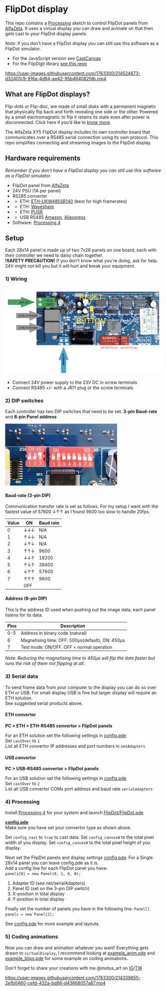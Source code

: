 # FlipDot display

This repo contains a [Processing](https://processing.org/) sketch to control FlipDot panels from [AlfaZeta](https://flipdots.com). It uses a virtual display you can draw and animate on that then gets cast to your FlipDot display panels.

*Note:* if you don't have a FlipDot display you can still use this software as a FlipDot simulator.

- For the JavaScript version see [CastCanvas](./CastCanvas/)
- For the FlipDigit library [see this repo](https://github.com/owenmcateer/FlipDigits)

https://user-images.githubusercontent.com/1763300/214524873-d32401c9-916a-4d84-ae42-95b464082fdb.mp4

## What are FlipDot displays?

Flip-dots or Flip-disc, are made of small disks with a permanent magnetic that physically flip back and forth revealing one side or the other. Powered by a small electromagnetic to flip it retains its state even after power is disconnected. Click here if you’d like to [know more](https://flipdots.com/en/electromagnetic-flip-disc-technology-how-it-works/).

The AlfaZeta XY5 FlipDot display includes its own controller board that communicates over a RS485 serial connection using its own protocol. This repo simplifies connecting and streaming images to the FlipDot display.


## Hardware requirements

*Remember if you don't have a FlipDot display you can still use this software as a FlipDot simulator.*

- FlipDot panel from [AlfaZeta](https://flipdots.com)
- 24V PSU (1A per panel)
- RS285 converter
- - ETH: [ETH-UKW485SR140](https://www.sklep.uk-system.pl/konwertery-eth-ukw485sr140-z-4-portami-szeregowymi-rs485-p-41.html) (best for high framerates)
- - ETH: [Waveshare](https://www.waveshare.com/product/iot-communication/wired-comm-converter/ethernet-to-rs232-rs485.htm)
- - ETH: [PUSR](https://www.pusr.com/products/serial-to-ethernet-converters.html)
- - USB RS485 [Amazon](https://www.amazon.com/DZS-Elec-Converter-Communication-Centralized/dp/B07CMY1DGK/), [Aliexpress](https://www.aliexpress.us/item/3256802833469866.html)
- Software: [Processing 4](https://processing.org/download)


## Setup

Each 28x14 panel is made up of two 7x28 panels on one board, each with their controller we need to daisy chain together.  
**!SAFETY PRECAUTION!** If you don't know what you're doing, ask for help. 24V might not kill you but it will hurt and break your equipment.

### 1) Wiring  

![FlipDot control board](./assets/FlipDot-controller.png)

- Connect 24V power supply to the 23V DC in screw terminals
- Connect RS485 +/- with a JR11 plug or the screw terminals

### 2) DIP switches

Each controller has two DIP switches that need to be set. **3-pin Baud-rate** and **8-pin Panel address**

![FlipDot DIP pins](docs/DIP-pins.png)

#### Baud-rate (3-pin DIP)

Communication transfer rate is set as follows. For my setup I went with the fastest value of 57600 ↓↑↑ as I found 9600 too slow to handle 20fps.

| Value | ON  | Baud rate|
|------|-----|--------|
|  0   | ↓↓↓ | N/A|
|  1   | ↑↓↓ | N/A|
|  2   | ↓↑↓ | N/A|
|  3   | ↑↑↓ | 9600|
|  4   | ↓↓↑ | 19200|
|  5   | ↑↓↑ | 38400|
|  6   | ↓↑↑ | 57600|
|  7   | ↑↑↑ | 9600|
|      | OFF ||

#### Address (8-pin DIP)

This is the address ID used when pushing out the image data, each panel listens for its data.

| Pins | Description|
|-----|--------------|
| 0-5 | Address in binary code (natural)|
|  6  | Magnetising time: OFF: 500μs(default), ON: 450μs|
|  7  | Test mode: ON/OFF. OFF = normal operation|

*Note: Reducing the magnetising time to 450μs will flip the dots faster but runs the risk of them not flipping at all.*

### 3) Serial data

To send frame data from your computer to the display you can do so over ETH or USB. For small display USB is fine but larger display will require an ETH solution.  
See suggested serial products above.

#### ETH convertor

**PC > ETH > ETH-RS485 convertor > FlipDot panels**

For an ETH solution set the following settings in [config.pde](./FlipDot/config.pde)  
Set `castOver` to `1`  
List all ETH convertor IP addresses and port numbers in `netAdapters`

#### USB convertor

**PC > USB-RS485 convertor > FlipDot panels**

For an USB solution set the following settings in [config.pde](./FlipDot/config.pde)  
Set `castOver` to `2`  
List all USB convertor COMs port address and baud rate `serialAdapters`

### 4) Processing

Install [Processing 4](https://processing.org/download) for your system and launch [FlipDot/FlipDot.pde](./FlipDot/FlipDot.pde)

**[config.pde](./FlipDot/config.pde)**  
Make sure you have set your convertor type as shown above. 

Set `config_cast` to `true` to cast data.
Set `config_canvasW` to the total pixel width of you display.
Set `config_canvasH` to the total pixel height of you display.


Next set the FlipDot panels and display settings [config.pde](./FlipDot/config.pde). For a Single 28x14 panel you can leave config.pde as it is.  
Add a config line for each FlipDot panel you have:  
`panels[0] = new Panel(0, 1, 0, 0);`
1) Adapter ID (see net/serialAdapters)
2) Panel ID (set on the 3-pin DIP switch)
3) X-position in total display
4) Y-position in total display

Finally set the number of panels you have in the following line: `Panel[] panels = new Panel[2];`

See [config.pde](./FlipDot/config.pde) for more example and layouts.

### 5) Coding animations

Now you can draw and animation whatever you want! Everything gets drawn to `virtualDisplay`, I recommend looking at [example_anim.pde](./FlipDot/example_anim.pde) and [example_blips.pde](./FlipDot/example_blips.pde) for some example on coding animations.

Don't forget to share your creations with me @motus_art on [IG](https://instagram.com/motus_art)/[TW](https://twitter.com/motus_art)


https://user-images.githubusercontent.com/1763300/214339655-2efb0460-cefd-432a-bd86-d43668057a87.mp4
